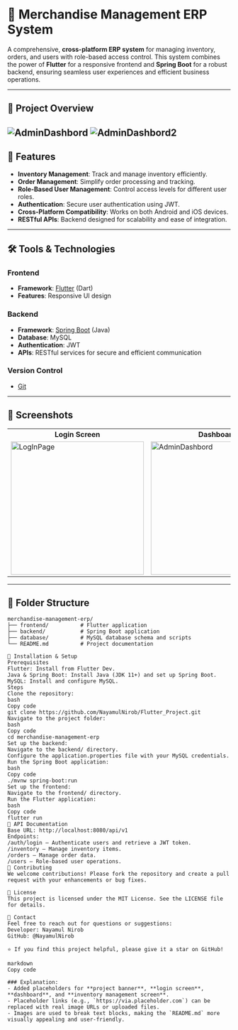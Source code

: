 # 🛒 Merchandise Management ERP System

A comprehensive, **cross-platform ERP system** for managing inventory, orders, and users with role-based access control. This system combines the power of **Flutter** for a responsive frontend and **Spring Boot** for a robust backend, ensuring seamless user experiences and efficient business operations.

---

## 📸 Project Overview
![AdminDashbord](https://github.com/user-attachments/assets/62b6743e-eab2-4cc1-86d4-d2cee3b84a2c)
![AdminDashbord2](https://github.com/user-attachments/assets/e33f0996-ab5a-4abb-a226-d05d78d2bb19)
---

## 🚀 Features

- **Inventory Management**: Track and manage inventory efficiently.
- **Order Management**: Simplify order processing and tracking.
- **Role-Based User Management**: Control access levels for different user roles.
- **Authentication**: Secure user authentication using JWT.
- **Cross-Platform Compatibility**: Works on both Android and iOS devices.
- **RESTful APIs**: Backend designed for scalability and ease of integration.

---

## 🛠️ Tools & Technologies

### **Frontend**  
- **Framework**: [Flutter](https://flutter.dev) (Dart)  
- **Features**: Responsive UI design  

### **Backend**  
- **Framework**: [Spring Boot](https://spring.io/projects/spring-boot) (Java)  
- **Database**: MySQL  
- **Authentication**: JWT  
- **APIs**: RESTful services for secure and efficient communication  

### **Version Control**  
- [Git](https://git-scm.com/)

---


## 📱 Screenshots

<table>
  <tr>
    <td align="center"><strong>Login Screen</strong></td>
    <td align="center"><strong>Dashboard</strong></td>
    <td align="center"><strong>Dashbord 2nd Part</strong></td>
    <td align="center"><strong>Registration Page</strong></td>

  </tr>
  <tr>
    <td><img src="https://github.com/user-attachments/assets/ef25d550-42fe-4c39-9e4b-cfe84fb6aa91" alt="LogInPage" width="300"/></td>
    <td><img src="https://github.com/user-attachments/assets/ad8ae5b4-913e-4efc-ae8a-8224991e0736" alt="AdminDashbord" width="300"/></td>
    <td><img src="https://github.com/user-attachments/assets/c1649e7d-1e09-4c4b-9f71-2aa9b58aea7a" alt="AdminDashbord 2" width="300"/></td>
    <td><img src="https://github.com/user-attachments/assets/9f6559d7-03f3-4a38-aac9-0621f8309086" alt="Registration Page" width="300"/></td>
  </tr>
</table>

---

## 📂 Folder Structure

```plaintext
merchandise-management-erp/
├── frontend/          # Flutter application
├── backend/           # Spring Boot application
├── database/          # MySQL database schema and scripts
└── README.md          # Project documentation

🔧 Installation & Setup
Prerequisites
Flutter: Install from Flutter Dev.
Java & Spring Boot: Install Java (JDK 11+) and set up Spring Boot.
MySQL: Install and configure MySQL.
Steps
Clone the repository:
bash
Copy code
git clone https://github.com/NayamulNirob/Flutter_Project.git
Navigate to the project folder:
bash
Copy code
cd merchandise-management-erp
Set up the backend:
Navigate to the backend/ directory.
Configure the application.properties file with your MySQL credentials.
Run the Spring Boot application:
bash
Copy code
./mvnw spring-boot:run
Set up the frontend:
Navigate to the frontend/ directory.
Run the Flutter application:
bash
Copy code
flutter run
📜 API Documentation
Base URL: http://localhost:8080/api/v1
Endpoints:
/auth/login – Authenticate users and retrieve a JWT token.
/inventory – Manage inventory items.
/orders – Manage order data.
/users – Role-based user operations.
🤝 Contributing
We welcome contributions! Please fork the repository and create a pull request with your enhancements or bug fixes.

📄 License
This project is licensed under the MIT License. See the LICENSE file for details.

💬 Contact
Feel free to reach out for questions or suggestions:
Developer: Nayamul Nirob
GitHub: @NayamulNirob

⭐ If you find this project helpful, please give it a star on GitHub!

markdown
Copy code

### Explanation:
- Added placeholders for **project banner**, **login screen**, **dashboard**, and **inventory management screen**.
- Placeholder links (e.g., `https://via.placeholder.com`) can be replaced with real image URLs or uploaded files.
- Images are used to break text blocks, making the `README.md` more visually appealing and user-friendly.
